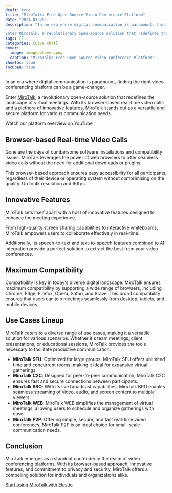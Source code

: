 ```yaml
---
draft: true
title: "MiroTalk: Free Open Source Video Conference Platform"
date: "2024-03-28"
description: "In an era where digital communication is paramount, finding the right video conferencing platform can be a game-changer.

Enter MiroTalk, a revolutionary open-source solution that redefines the landscape of virtual meetings. With its browser-based real-time video calls and a plethora of innovative features, MiroTalk stands out as a versatile and"
tags: []
categories: [Live chat]
cover:
  image: images/cover.png
  caption: "MiroTalk: Free Open Source Video Conference Platform"
ShowToc: true
TocOpen: true
---
```



In an era where digital communication is paramount, finding the right video conferencing platform can be a game\-changer. 

Enter [MiroTalk](https://elest.io/open-source/mirotalk?ref=blog.elest.io), a revolutionary open\-source solution that redefines the landscape of virtual meetings. With its browser\-based real\-time video calls and a plethora of innovative features, MiroTalk stands out as a versatile and secure platform for various communication needs.



Watch our platform overview on YouTube



## **Browser\-based Real\-time Video Calls**

Gone are the days of cumbersome software installations and compatibility issues. MiroTalk leverages the power of web browsers to offer seamless video calls without the need for additional downloads or plugins.

 This browser\-based approach ensures easy accessibility for all participants, regardless of their device or operating system without comprimising on the quality. Up to 4k resolution and 60fps.

## **Innovative Features**

MiroTalk sets itself apart with a host of innovative features designed to enhance the meeting experience. 

From high\-quality screen sharing capabilities to interactive whiteboards, MiroTalk empowers users to collaborate effectively in real\-time. 

Additionally, its speech\-to\-text and text\-to\-speech features combined to AI integration provide a perfect solution to extract the best from your video conferences.

## **Maximum Compatibility**

Compatibility is key in today's diverse digital landscape. MiroTalk ensures maximum compatibility by supporting a wide range of browsers, including Chrome, Edge, Firefox, Opera, Safari, and Brave. This broad compatibility ensures that users can join meetings seamlessly from desktop, tablets, and mobile devices.

## **Use Cases Lineup**

MiroTalk caters to a diverse range of use cases, making it a versatile solution for various scenarios. Whether it's team meetings, client presentations, or educational sessions, MiroTalk provides the tools necessary to facilitate productive communication:

* **MiroTalk SFU**: Optimized for large groups, MiroTalk SFU offers unlimited time and concurrent rooms, making it ideal for expansive virtual gatherings.
* **MiroTalk C2C**: Designed for peer\-to\-peer communication, MiroTalk C2C ensures fast and secure connections between participants.
* **MiroTalk BRO**: With its live broadcast capabilities, MiroTalk BRO enables seamless streaming of video, audio, and screen content to multiple viewers.
* **MiroTalk WEB**: MiroTalk WEB simplifies the management of virtual meetings, allowing users to schedule and organize gatherings with ease.
* **MiroTalk P2P**: Offering simple, secure, and fast real\-time video conferences, MiroTalk P2P is an ideal choice for small\-scale communication needs.

## **Conclusion**

MiroTalk emerges as a standout contender in the realm of video conferencing platforms. With its browser\-based approach, innovative features, and commitment to privacy and security, MiroTalk offers a compelling solution for individuals and organizations alike. 

[Start using MiroTalk with Elestio](https://elest.io/open-source/mirotalk?ref=blog.elest.io)



